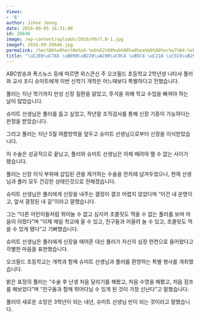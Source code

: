 ```yaml
---
Views:
- '6'
author: Jihee Jeong
date: 2016-09-05 16:31:08
id: 26646
image: /wp-content/uploads/2016/09/7.0-1.jpg
imagef: 2016-09-26646.jpg
permalink: /%ec%8b%a0%ec%9e%a5-%eb%82%98%eb%88%a0%ea%b0%80%ec%a7%84-%eb%97%84-%ec%88%98-%ec%97%86%eb%8a%94-%ec%82%ac%ec%9d%b4/
title: "\uC2E0\uC7A5 \uB098\uB220\uAC00\uC9C4 \uB5C4 \uC218 \uC5C6\uB294 \uC0AC\uC774"
---
```


ABC방송과 폭스뉴스 등에 따르면 위스콘신 주 오크필드 초등학교 2학년생 나타샤 풀러와 교사 조디 슈미트에게 이번 신학기 개학은 어느때보다 특별하다고 전했습니다.

풀러는 지난 학기까지 만성 신장 질환을 앓았고, 투석을 위해 학교 수업을 빠져야 하는 날이 많았습니다.

슈미트 선생님은 풀러를 돕고 싶었고, 작년말 조직검사를 통해 신장 기증이 가능하다는 판정을 받았습니다.

그리고 풀러는 지난 5월 여름방학을 앞두고 슈미트 선생님으로부터 신장을 이식받았습니다.

이 수술은 성공적으로 끝났고, 풀러와 슈미트 선생님은 이제 떼려야 뗄 수 없는 사이가 됐습니다.

풀러는 신장 이식 부위에 삽입된 관을 제거하는 수술을 한차례 남겨두었으나, 현재 선생님과 풀러 모두 건강한 상태인것으로 전해졌습니다.

슈미트 선생님은 풀러에게 신장을 내주는 결정이 결코 어렵지 않았다며 &#8220;이건 내 운명이고, 앞서 결정된 내 길&#8221;이라고 말했습니다.

그는 &#8220;다른 어린이들처럼 뛰어놀 수 없고 심지어 초콜릿도 먹을 수 없는 풀러를 보며 마음이 아팠다&#8221;며 &#8220;이제 매일 학교에 올 수 있고, 친구들과 어울려 놀 수 있고, 초콜릿도 먹을 수 있게 됐다&#8221;고 기뻐했습니다.

슈미트 선생님은 풀러에게 신장을 떼어준 대신 풀러가 자신의 심장 한켠으로 들어왔다고 각별한 마음을 표현했습니다.

오크필드 초등학교는 개학과 함께 슈미트 선생님과 풀러를 환영하는 특별 행사를 개최했습니다.

밝은 표정의 풀러는 &#8220;수술 후 난생 처음 달리기를 해봤고, 처음 수영을 해봤고, 처음 점프를 해보았다&#8221;며 &#8220;친구들과 함께 뛰어다닐 수 있게 된 것이 가장 신난다&#8221;고 말했습니다.

풀러의 새로운 소망은 3학년이 되는 내년, 슈미트 선생님 반이 되는 것이라고 말했습니다.